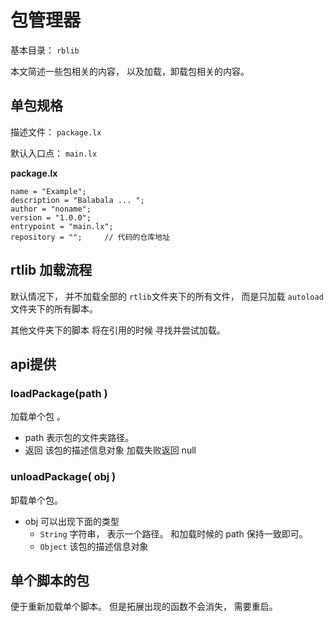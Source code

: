 # 包管理器

基本目录：  `rblib`

本文简述一些包相关的内容， 以及加载，卸载包相关的内容。



## 单包规格

描述文件： `package.lx` 

默认入口点： `main.lx`



**package.lx**

```
name = "Example";
description = "Balabala ... ";
author = "noname";
version = "1.0.0";
entrypoint = "main.lx";
repository = "";     // 代码的仓库地址

```



## rtlib 加载流程

默认情况下， 并不加载全部的 `rtlib`文件夹下的所有文件， 而是只加载 `autoload`文件夹下的所有脚本。

其他文件夹下的脚本 将在引用的时候 寻找并尝试加载。



## api提供



### loadPackage(path )

加载单个包 。

- path  表示包的文件夹路径。
- 返回 该包的描述信息对象 加载失败返回 null  





### unloadPackage(  obj )

卸载单个包。 

- obj 可以出现下面的类型
  - `String`  字符串， 表示一个路径。  和加载时候的 path 保持一致即可。
  - `Object`  该包的描述信息对象



## 单个脚本的包

便于重新加载单个脚本。  但是拓展出现的函数不会消失， 需要重启。
